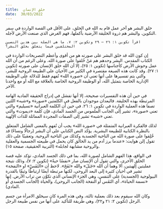 ```yaml
---
title:  خلق الإنسان
date:  30/03/2022
---
```


خلق البشر هو آخر عمل قام به الله في الخلق، على الأقل في القصة الواردة في سفر التكوين. والبشر هم ذروة الخليقة الأرضية بأكملها، فهم الغرض الذي صنعت الأرض لأجله.

`اقرأ تكوين ١: ٢٦ – ٢٩ وتكوين ٢: ٧. ما هي الصلة بين هذين النصين المختلفين فيما يتعلق بخلق البشر؟`

إن كون الله قد خلق البشر على صورته هو من أقوى وأعظم التصريحات الواردة في الكتاب المقدس. البشر وحدهم هم مَنْ خُلقوا على صورة الله. وعلى الرغم من أن الله عمل وحوش الأرض كأجناسها (تكوين ١: ٢٥)، إلا أن الله خلق الإنسان على صورته (تكوين ١: ٢٧). وقد كانت هذه الصيغة مقتصرة في الكثير من الأحيان على الطبيعة الروحية للبشر، والتي يتم تفسيرها على أنها تعني أن «صورة الله» تُفهم فقط للدلالة على الوظيفة الإدارية الخاصة بتمثيل الله، أو الوظيفة الروحية الخاصة بالعلاقة مع الله أو مع واحدنا الآخر.

في حين أن هذه التفسيرات صحيحة، إلا أنها تفشل في إدراج الحقيقة المادية الهامة المرتبطة بهذه الخليقة. فالبعدان موجودان بالفعل في الكلمتين «صورة» و»شبه» اللتين تصفا هذه العملية الواردة في تكوين ١: ٢٦. في حين أن الكلمة العبرانية «تسيليم» والتي تعني «صورة»، تشير إلى الجانب الملموس من الجسد المادي، فإن كلمة «ديموت» والتي تعني «شبه» تشير إلى الصفات المجردة المماثلة للذات الإلهية.

لذلك فالفكرة العبرانية المتمثلة في «صورة الله» يجب أن تُفهم بالمعنى الشامل المتعلق بالنظرة الكتابية للطبيعة البشرية. يؤكد النص الكتابي على أن البشر (رجالًا ونساءً) قد خُلِقوا على صورة الله من الناحية الجسدية وكذلك من الناحية الروحية. وتعقيبًا على ذلك تقول إلن هوايت: «عندما برز آدم من يد الخالق كان يحمل في طبيعته الجسمية والعقلية والروحية مشابهة لجابله» (التربية الحقيقية، صفحة ١٥).

في الواقع، هذا الفهم الشامل لصورة الله، بما في ذلك الجسد المادي، تؤكد عليه قصة الخلق الأخرى، والتي تقول أن الإنسان صار «نفسًا حيةً» (تكوين ٢: ٧)، وذلك نتيجة عمليتين إلهيتين، ألا وهما أن الله «جَبَلَ» والله «نَفَخَ». لاحظ أن «النَفَسْ» او «النفخة» تشير في أحيان كثيرة إلى البعد الروحي، لكنها مرتبطة أيضًا ارتباطًا وثيقًا بالقدرة البيولوجية (الجسدية) على التنفس، وهي الجزء الإنساني الذي تكوَّن من تراب الأرض. إنها «نسمة الحياة»، أي النَفَس أو النفخة (الجانب الروحي)، والحياة (الجانب الجسدي أو المادي).

وكان الله سيقوم بعد ذلك بعملية ثالثة، وفي هذه المرة كان سيخلق الامرأة من جسم الرجل (تكوين ٢: ٢١ و٢٢)، وهي طريقة للتأكيد على أنها من نفس طبيعة الرجل.
